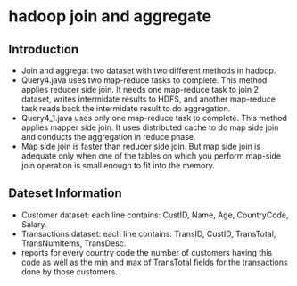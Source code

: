 # hadoop join and aggregate 

## Introduction
* Join and aggregat two dataset with two different methods in hadoop.   
* Query4.java uses two map-reduce tasks to complete. This method applies reducer side join. It needs one map-reduce task to join 2 dataset, writes intermidate results to HDFS, and another map-reduce task reads back the intermidate result to do aggregation. 
* Query4_1.java uses only one map-reduce task to complete. This method applies mapper side join. It uses distributed cache to do map side join and conducts the aggregation in reduce phase.
* Map side join is faster than reducer side join. But map side join is adequate only when one of the tables on which you perform map-side join operation is small enough to fit into the memory. 

## Dateset Information
* Customer dataset: each line contains: CustID, Name, Age, CountryCode, Salary.   
* Transactions dataset: each line contains: TransID, CustID, TransTotal, TransNumItems, TransDesc.
* reports for every country code the number of customers having this code as well as the min and max of TransTotal fields for the transactions done by those customers. 

